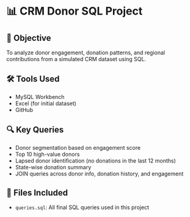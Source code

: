 # 📊 CRM Donor SQL Project

## 🎯 Objective
To analyze donor engagement, donation patterns, and regional contributions from a simulated CRM dataset using SQL.

## 🛠️ Tools Used
- MySQL Workbench
- Excel (for initial dataset)
- GitHub

## 🔍 Key Queries
- Donor segmentation based on engagement score
- Top 10 high-value donors
- Lapsed donor identification (no donations in the last 12 months)
- State-wise donation summary
- JOIN queries across donor info, donation history, and engagement

## 📂 Files Included
- `queries.sql`: All final SQL queries used in this project
  
